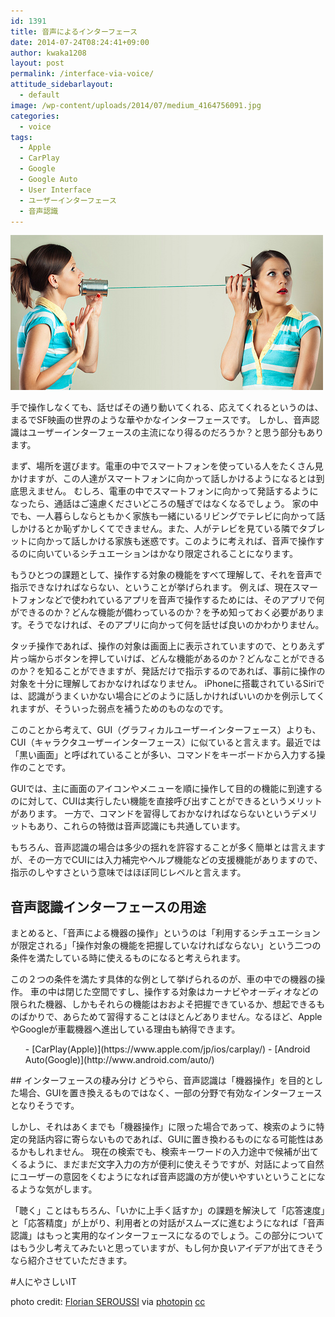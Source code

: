 ```yaml
---
id: 1391
title: 音声によるインターフェース
date: 2014-07-24T08:24:41+09:00
author: kwaka1208
layout: post
permalink: /interface-via-voice/
attitude_sidebarlayout:
  - default
image: /wp-content/uploads/2014/07/medium_4164756091.jpg
categories:
  - voice
tags:
  - Apple
  - CarPlay
  - Google
  - Google Auto
  - User Interface
  - ユーザーインターフェース
  - 音声認識
---
```

![Voice](/assets/images/2014/07/medium_4164756091.jpg)

<p>手で操作しなくても、話せばその通り動いてくれる、応えてくれるというのは、まるでSF映画の世界のような華やかなインターフェースです。
しかし、音声認識はユーザーインターフェースの主流になり得るのだろうか？と思う部分もあります。</p>
<p>まず、場所を選びます。電車の中でスマートフォンを使っている人をたくさん見かけますが、この人達がスマートフォンに向かって話しかけるようになるとは到底思えません。
むしろ、電車の中でスマートフォンに向かって発話するようになったら、通話はご遠慮くださいどころの騒ぎではなくなるでしょう。
家の中でも、一人暮らしならともかく家族も一緒にいるリビングでテレビに向かって話しかけるとか恥ずかしくてできません。また、人がテレビを見ている隣でタブレットに向かって話しかける家族も迷惑です。このように考えれば、音声で操作するのに向いているシチュエーションはかなり限定されることになります。</p>
<p>もうひとつの課題として、操作する対象の機能をすべて理解して、それを音声で指示できなければならない、ということが挙げられます。
例えば、現在スマートフォンなどで使われているアプリを音声で操作するためには、そのアプリで何ができるのか？どんな機能が備わっているのか？を予め知っておく必要があります。そうでなければ、そのアプリに向かって何を話せば良いのかわかりません。</p>
<p>タッチ操作であれば、操作の対象は画面上に表示されていますので、とりあえず片っ端からボタンを押していけば、どんな機能があるのか？どんなことができるのか？を知ることができますが、発話だけで指示するのであれば、事前に操作の対象を十分に理解しておかなければなりません。
iPhoneに搭載されているSiriでは、認識がうまくいかない場合にどのように話しかければいいのかを例示してくれますが、そういった弱点を補うためのものなのです。</p>
このことから考えて、GUI（グラフィカルユーザーインターフェース）よりも、CUI（キャラクタユーザーインターフェース）に似ていると言えます。最近では「黒い画面」と呼ばれていることが多い、コマンドをキーボードから入力する操作のことです。

<p>GUIでは、主に画面のアイコンやメニューを順に操作して目的の機能に到達するのに対して、CUIは実行したい機能を直接呼び出すことができるというメリットがあります。
一方で、コマンドを習得しておかなければならないというデメリットもあり、これらの特徴は音声認識にも共通しています。</p>
もちろん、音声認識の場合は多少の揺れを許容することが多く簡単とは言えますが、その一方でCUIには入力補完やヘルプ機能などの支援機能がありますので、指示のしやすさという意味ではほぼ同じレベルと言えます。

## 音声認識インターフェースの用途
まとめると、「音声による機器の操作」というのは「利用するシチュエーションが限定される」「操作対象の機能を把握していなければならない」という二つの条件を満たしている時に使えるものになると考えられます。

<p>この２つの条件を満たす具体的な例として挙げられるのが、車の中での機器の操作。
車の中は閉じた空間ですし、操作する対象はカーナビやオーディオなどの限られた機器、しかもそれらの機能はおおよそ把握できているか、想起できるものばかりで、あらためて習得することはほとんどありません。なるほど、AppleやGoogleが車載機器へ進出している理由も納得できます。</p>
<ul>
- [CarPlay(Apple)](https://www.apple.com/jp/ios/carplay/)
- [Android Auto(Google)](http://www.android.com/auto/)
</ul>
## インターフェースの棲み分け
どうやら、音声認識は「機器操作」を目的とした場合、GUIを置き換えるものではなく、一部の分野で有効なインターフェースとなりそうです。

<p>しかし、それはあくまでも「機器操作」に限った場合であって、検索のように特定の発話内容に寄らないものであれば、GUIに置き換わるものになる可能性はあるかもしれません。
現在の検索でも、検索キーワードの入力途中で候補が出てくるように、まだまだ文字入力の方が便利に使えそうですが、対話によって自然にユーザーの意図をくむようになれば音声認識の方が使いやすいということになるような気がします。</p>
「聴く」ことはもちろん、「いかに上手く話すか」の課題を解決して「応答速度」と「応答精度」が上がり、利用者との対話がスムーズに進むようになれば「音声認識」はもっと実用的なインターフェースになるのでしょう。この部分についてはもう少し考えてみたいと思っていますが、もし何か良いアイデアが出てきそうなら紹介させていただきます。

#人にやさしいIT

photo credit: [Florian SEROUSSI](https://www.flickr.com/photos/cizake/4164756091/) via [photopin](http://photopin.com) [cc](http://creativecommons.org/licenses/by-nc-sa/2.0/)